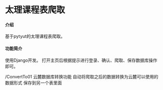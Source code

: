 # 太理课程表爬取

#### 介绍
基于pytyut的太理课程表爬取。

#### 功能简介
使用Django开发。
打开主页后根据提示进行登录、确认、爬取、保存数据库操作即可。

/ConvertTo01
云麓数据库转换功能
自动将爬取之后的数据转换为云麓可以使用的数据形式
保存到另一个表里面